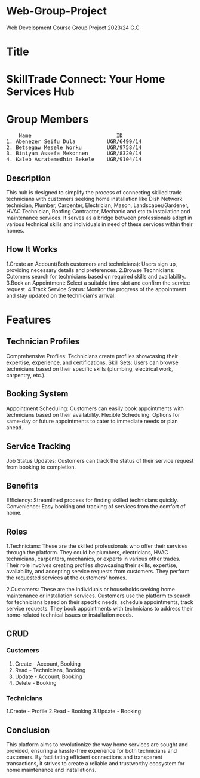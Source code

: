# Web-Group-Project
Web Development Course Group Project 2023/24 G.C 

# Title
# SkillTrade Connect: Your Home Services Hub

# Group Members   
<pre>
    Name                           ID
1. Abenezer Seifu Dula          UGR/6499/14
2. Betsegaw Mesele Worku        UGR/9758/14
3. Biniyam Assefa Mekonnen      UGR/8320/14
4. Kaleb Asratemedhin Bekele    UGR/9104/14
</pre>

## Description
This hub is designed to simplify the process of connecting skilled trade technicians with customers seeking home installation like Dish Network technician, Plumber, Carpenter, Electrician, Mason, Landscaper/Gardener, HVAC Technician, Roofing Contractor, Mechanic and etc to installation and maintenance services. It serves as a bridge between professionals adept in various technical skills and individuals in need of these services within their homes.

## How It Works
1.Create an Account(Both customers and technicians): Users sign up, providing necessary details and preferences.
2.Browse Technicians: Cutomers search for technicians based on required skills and availability.
3.Book an Appointment: Select a suitable time slot and confirm the service request.
4.Track Service Status: Monitor the progress of the appointment and stay updated on the technician's arrival.

# Features
## Technician Profiles
Comprehensive Profiles: Technicians create profiles showcasing their expertise, experience, and certifications.
Skill Sets: Users can browse technicians based on their specific skills (plumbing, electrical work, carpentry, etc.).

## Booking System
Appointment Scheduling: Customers can easily book appointments with technicians based on their availability.
Flexible Scheduling: Options for same-day or future appointments to cater to immediate needs or plan ahead.

## Service Tracking
Job Status Updates: Customers can track the status of their service request from booking to completion.

## Benefits
Efficiency: Streamlined process for finding skilled technicians quickly.
Convenience: Easy booking and tracking of services from the comfort of home.

## Roles
1.Technicians: These are the skilled professionals who offer their services through the platform. They could be plumbers, electricians, HVAC technicians, carpenters, mechanics, or experts in various other trades. Their role involves creating profiles showcasing their skills, expertise, availability, and accepting service requests from customers. They perform the requested services at the customers' homes.

2.Customers: These are the individuals or households seeking home maintenance or installation services. Customers use the platform to search for technicians based on their specific needs, schedule appointments, track service requests. They book appointments with technicians to address their home-related technical issues or installation needs.

## CRUD 
### Customers
1. Create - Account, Booking
2. Read - Technicians, Booking
3. Update - Account, Booking
4. Delete - Booking

### Technicians
1.Create - Profile
2.Read - Booking
3.Update - Booking

## Conclusion
This platform aims to revolutionize the way home services are sought and provided, ensuring a hassle-free experience for both technicians and customers. By facilitating efficient connections and transparent transactions, it strives to create a reliable and trustworthy ecosystem for home maintenance and installations.
